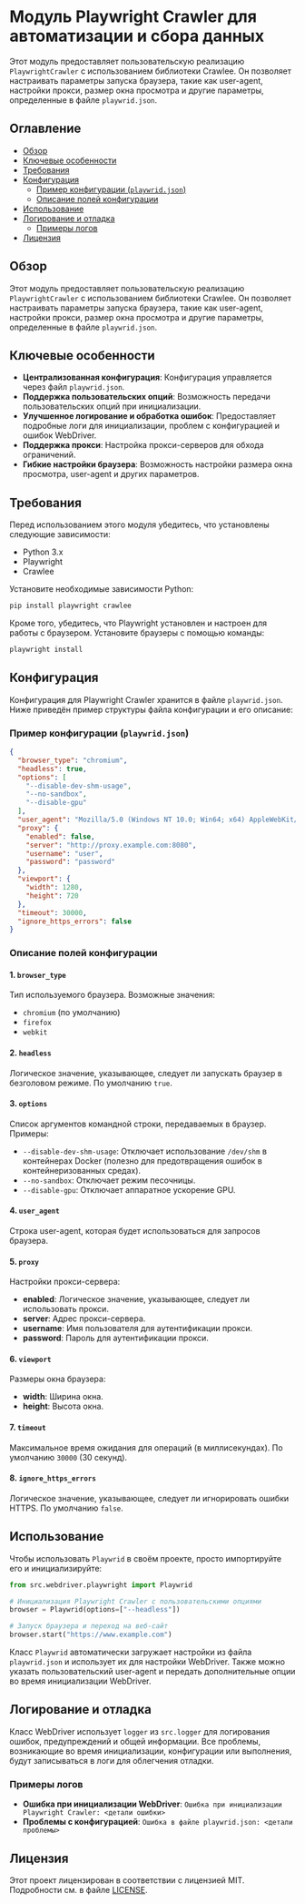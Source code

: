 # Модуль Playwright Crawler для автоматизации и сбора данных

Этот модуль предоставляет пользовательскую реализацию `PlaywrightCrawler` с использованием библиотеки Crawlee. Он позволяет настраивать параметры запуска браузера, такие как user-agent, настройки прокси, размер окна просмотра и другие параметры, определенные в файле `playwrid.json`.

## Оглавление

-   [Обзор](#обзор)
-   [Ключевые особенности](#ключевые-особенности)
-   [Требования](#требования)
-   [Конфигурация](#конфигурация)
    -   [Пример конфигурации (`playwrid.json`)](#пример-конфигурации-playwridjson)
    -   [Описание полей конфигурации](#описание-полей-конфигурации)
-   [Использование](#использование)
-   [Логирование и отладка](#логирование-и-отладка)
    -   [Примеры логов](#примеры-логов)
-   [Лицензия](#лицензия)

## Обзор

Этот модуль предоставляет пользовательскую реализацию `PlaywrightCrawler` с использованием библиотеки Crawlee. Он позволяет настраивать параметры запуска браузера, такие как user-agent, настройки прокси, размер окна просмотра и другие параметры, определенные в файле `playwrid.json`.

## Ключевые особенности

-   **Централизованная конфигурация**: Конфигурация управляется через файл `playwrid.json`.
-   **Поддержка пользовательских опций**: Возможность передачи пользовательских опций при инициализации.
-   **Улучшенное логирование и обработка ошибок**: Предоставляет подробные логи для инициализации, проблем с конфигурацией и ошибок WebDriver.
-   **Поддержка прокси**: Настройка прокси-серверов для обхода ограничений.
-   **Гибкие настройки браузера**: Возможность настройки размера окна просмотра, user-agent и других параметров.

## Требования

Перед использованием этого модуля убедитесь, что установлены следующие зависимости:

-   Python 3.x
-   Playwright
-   Crawlee

Установите необходимые зависимости Python:

```bash
pip install playwright crawlee
```

Кроме того, убедитесь, что Playwright установлен и настроен для работы с браузером. Установите браузеры с помощью команды:

```bash
playwright install
```

## Конфигурация

Конфигурация для Playwright Crawler хранится в файле `playwrid.json`. Ниже приведён пример структуры файла конфигурации и его описание:

### Пример конфигурации (`playwrid.json`)

```json
{
  "browser_type": "chromium",
  "headless": true,
  "options": [
    "--disable-dev-shm-usage",
    "--no-sandbox",
    "--disable-gpu"
  ],
  "user_agent": "Mozilla/5.0 (Windows NT 10.0; Win64; x64) AppleWebKit/537.36 (KHTML, like Gecko) Chrome/96.0.4664.110 Safari/537.36",
  "proxy": {
    "enabled": false,
    "server": "http://proxy.example.com:8080",
    "username": "user",
    "password": "password"
  },
  "viewport": {
    "width": 1280,
    "height": 720
  },
  "timeout": 30000,
  "ignore_https_errors": false
}
```

### Описание полей конфигурации

#### 1. `browser_type`

Тип используемого браузера. Возможные значения:

-   `chromium` (по умолчанию)
-   `firefox`
-   `webkit`

#### 2. `headless`

Логическое значение, указывающее, следует ли запускать браузер в безголовом режиме. По умолчанию `true`.

#### 3. `options`

Список аргументов командной строки, передаваемых в браузер. Примеры:

-   `--disable-dev-shm-usage`: Отключает использование `/dev/shm` в контейнерах Docker (полезно для предотвращения ошибок в контейнеризованных средах).
-   `--no-sandbox`: Отключает режим песочницы.
-   `--disable-gpu`: Отключает аппаратное ускорение GPU.

#### 4. `user_agent`

Строка user-agent, которая будет использоваться для запросов браузера.

#### 5. `proxy`

Настройки прокси-сервера:

-   **enabled**: Логическое значение, указывающее, следует ли использовать прокси.
-   **server**: Адрес прокси-сервера.
-   **username**: Имя пользователя для аутентификации прокси.
-   **password**: Пароль для аутентификации прокси.

#### 6. `viewport`

Размеры окна браузера:

-   **width**: Ширина окна.
-   **height**: Высота окна.

#### 7. `timeout`

Максимальное время ожидания для операций (в миллисекундах). По умолчанию `30000` (30 секунд).

#### 8. `ignore_https_errors`

Логическое значение, указывающее, следует ли игнорировать ошибки HTTPS. По умолчанию `false`.

## Использование

Чтобы использовать `Playwrid` в своём проекте, просто импортируйте его и инициализируйте:

```python
from src.webdriver.playwright import Playwrid

# Инициализация Playwright Crawler с пользовательскими опциями
browser = Playwrid(options=["--headless"])

# Запуск браузера и переход на веб-сайт
browser.start("https://www.example.com")
```

Класс `Playwrid` автоматически загружает настройки из файла `playwrid.json` и использует их для настройки WebDriver. Также можно указать пользовательский user-agent и передать дополнительные опции во время инициализации WebDriver.

## Логирование и отладка

Класс WebDriver использует `logger` из `src.logger` для логирования ошибок, предупреждений и общей информации. Все проблемы, возникающие во время инициализации, конфигурации или выполнения, будут записываться в логи для облегчения отладки.

### Примеры логов

-   **Ошибка при инициализации WebDriver**: `Ошибка при инициализации Playwright Crawler: <детали ошибки>`
-   **Проблемы с конфигурацией**: `Ошибка в файле playwrid.json: <детали проблемы>`

## Лицензия

Этот проект лицензирован в соответствии с лицензией MIT. Подробности см. в файле [LICENSE](../../LICENSE).